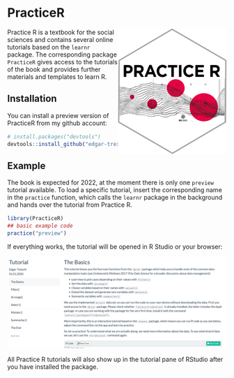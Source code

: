
<!-- README.md is generated from README.Rmd. Please edit that file -->

# PracticeR

<!-- badges: start -->

<img src="man/figures/sticker.png" align="right" width="250/"/>

<!-- badges: end -->

Practice R is a textbook for the social sciences and contains several
online tutorials based on the `learnr` package. The corresponding
package `PracticeR` gives access to the tutorials of the book and
provides further materials and templates to learn R.

## Installation

You can install a preview version of PracticeR from my github account:

``` r
# install.packages("devtools")
devtools::install_github("edgar-treischl/PracticeR")
```

## Example

The book is expected for 2022, at the moment there is only one `preview`
tutorial available. To load a specific tutorial, insert the
corresponding name in the `practice` function, which calls the `learnr`
package in the background and hands over the tutorial from Practice R.

``` r
library(PracticeR)
## basic example code
practice("preview")
```

If everything works, the tutorial will be opened in R Studio or your
browser:

![](man/figures/preview.png)

All Practice R tutorials will also show up in the tutorial pane of
RStudio after you have installed the package.
